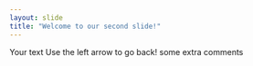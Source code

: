 ```yaml
---
layout: slide
title: "Welcome to our second slide!"
---
```

Your text
Use the left arrow to go back!
some extra comments
